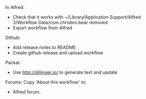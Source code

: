 In Alfred:

- Check that it works with ~/Library/Application Support/Alfred 3/Workflow Data/com.chrisbro.bear removed
- Export workflow from Alfred

Github:

- Add release notes to README
- Create github release and upload workflow

Packal:
- Use http://dillinger.io/ to generate text and update

Forums: Copy 'About this workflow' to:

- Alfred forum.